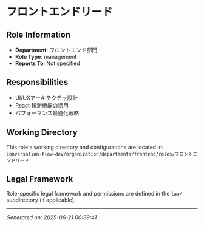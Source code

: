 # フロントエンドリード

## Role Information
- **Department**: フロントエンド部門
- **Role Type**: management
- **Reports To**: Not specified

## Responsibilities
- UI/UXアーキテクチャ設計
- React 19新機能の活用
- パフォーマンス最適化戦略

## Working Directory
This role's working directory and configurations are located in:
`conversation-flow-dev/organization/departments/frontend/roles/フロントエンドリード`

## Legal Framework
Role-specific legal framework and permissions are defined in the `law/` subdirectory (if applicable).

---
*Generated on: 2025-06-21 00:39:41*
